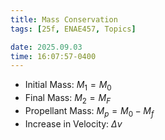 ```yaml
---
title: Mass Conservation
tags: [25f, ENAE457, Topics]

date: 2025.09.03
time: 16:07:57-0400
---
```


- Initial Mass: $M_{1} = M_{0}$
- Final Mass: $M_{2} = M_F$
- Propellant Mass: $M_p = M_{0} - M_f$
- Increase in Velocity: $\Delta v$
